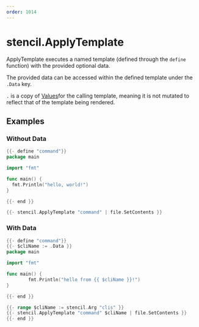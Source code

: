 ```yaml
---
order: 1014
---
```


<!-- Generated by tools/docgen. DO NOT EDIT. -->

# stencil.ApplyTemplate

ApplyTemplate executes a named template (defined through the `define`
function) with the provided optional data.

The provided data can be accessed within the defined template under the
`.Data` key.

`.` is a copy of [Values](#Values)for the calling template, meaning it is not mutated to reflect that of
the template being rendered.

## Examples

### Without Data

```go
{{- define "command"}}
package main

import "fmt"

func main() {
  fmt.Println("hello, world!")
}

{{- end }}

{{- stencil.ApplyTemplate "command" | file.SetContents }}
```

### With Data

```go
{{- define "command"}}
{{- $cliName := .Data }}
package main

import "fmt"

func main() {
		fmt.Println("hello from {{ $cliName }}!")
}

{{- end }}

{{- range $cliName := stencil.Arg "clis" }}
{{- stencil.ApplyTemplate "command" $cliName | file.SetContents }}
{{- end }}
```
